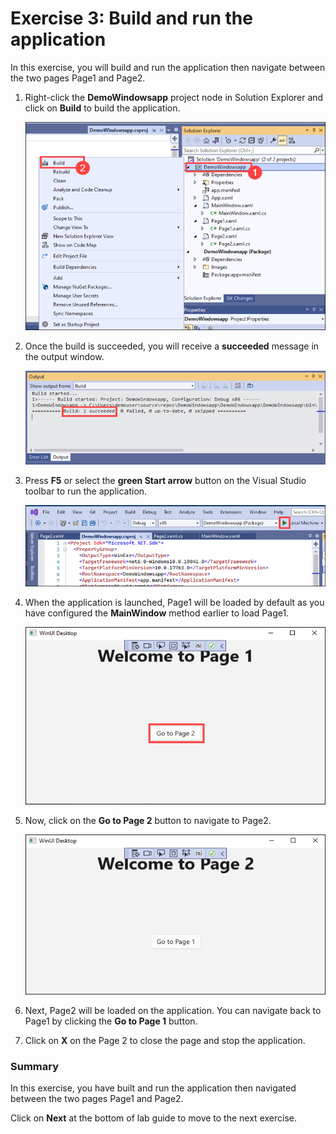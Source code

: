 # Exercise 3: Build and run the application

In this exercise, you will build and run the application then navigate between the two pages Page1 and Page2.

1. Right-click the **DemoWindowsapp** project node in Solution Explorer and click on **Build** to build the application.
   
   ![](./media/buildapp-5.png)

1. Once the build is succeeded, you will receive a **succeeded** message in the output window.

   ![](./media/buildapp-1.png)

1. Press **F5** or select the **green Start arrow** button on the Visual Studio toolbar to run the application.

   ![](./media/buildapp-2.png)

1. When the application is launched, Page1 will be loaded by default as you have configured the **MainWindow** method earlier to load Page1.

   ![](./media/buildapp-3.png)

1. Now, click on the **Go to Page 2** button to navigate to Page2.

   ![](./media/buildapp-4.png)

1. Next, Page2 will be loaded on the application. You can navigate back to Page1 by clicking the **Go to Page 1** button.

1. Click on **X** on the Page 2 to close the page and stop the application.

### Summary

In this exercise, you have built and run the application then navigated between the two pages Page1 and Page2.


Click on **Next** at the bottom of lab guide to move to the next exercise.
